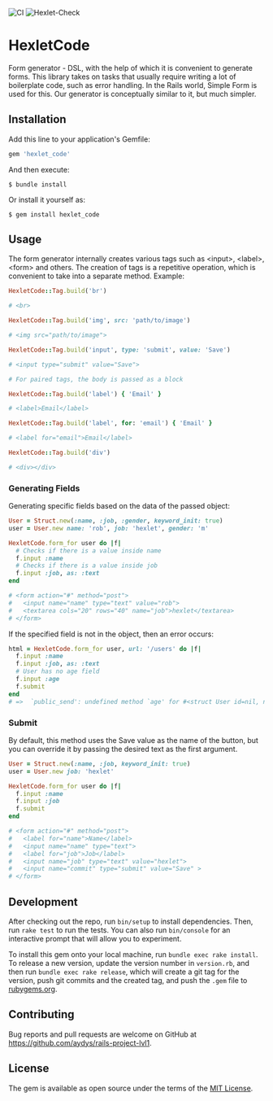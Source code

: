 ![CI](https://github.com/aydys/rails-project-lvl1/actions/workflows/main.yml/badge.svg)
![Hexlet-Check](https://github.com/aydys/rails-project-lvl1/actions/workflows/hexlet-check.yml/badge.svg)

# HexletCode

Form generator - DSL, with the help of which it is convenient to generate forms. This library takes on tasks that usually require writing a lot of boilerplate code, such as error handling. In the Rails world, Simple Form is used for this. Our generator is conceptually similar to it, but much simpler.

## Installation

Add this line to your application's Gemfile:

```ruby
gem 'hexlet_code'
```

And then execute:

    $ bundle install

Or install it yourself as:

    $ gem install hexlet_code

## Usage

The form generator internally creates various tags such as \<input\>, \<label\>, \<form\> and others. The creation of tags is a repetitive operation, which is convenient to take into a separate method. Example:

```ruby
HexletCode::Tag.build('br')

# <br>

HexletCode::Tag.build('img', src: 'path/to/image')

# <img src="path/to/image">

HexletCode::Tag.build('input', type: 'submit', value: 'Save')

# <input type="submit" value="Save">

# For paired tags, the body is passed as a block

HexletCode::Tag.build('label') { 'Email' }

# <label>Email</label>

HexletCode::Tag.build('label', for: 'email') { 'Email' }

# <label for="email">Email</label>

HexletCode::Tag.build('div')

# <div></div>
```

### Generating Fields

Generating specific fields based on the data of the passed object:

```ruby
User = Struct.new(:name, :job, :gender, keyword_init: true)
user = User.new name: 'rob', job: 'hexlet', gender: 'm'

HexletCode.form_for user do |f|
  # Checks if there is a value inside name
  f.input :name
  # Checks if there is a value inside job
  f.input :job, as: :text
end

# <form action="#" method="post">
#   <input name="name" type="text" value="rob">
#   <textarea cols="20" rows="40" name="job">hexlet</textarea>
# </form>
```

If the specified field is not in the object, then an error occurs:

```ruby
html = HexletCode.form_for user, url: '/users' do |f|
  f.input :name
  f.input :job, as: :text
  # User has no age field
  f.input :age
  f.submit
end
# =>  `public_send': undefined method `age' for #<struct User id=nil, name=nil, job=nil> (NoMethodError)
```

### Submit

By default, this method uses the Save value as the name of the button, but you can override it by passing the desired text as the first argument.

```ruby
User = Struct.new(:name, :job, keyword_init: true)
user = User.new job: 'hexlet'

HexletCode.form_for user do |f|
  f.input :name
  f.input :job
  f.submit
end

# <form action="#" method="post">
#   <label for="name">Name</label>
#   <input name="name" type="text">
#   <label for="job">Job</label>
#   <input name="job" type="text" value="hexlet">
#   <input name="commit" type="submit" value="Save" >
# </form>
```

## Development

After checking out the repo, run `bin/setup` to install dependencies. Then, run `rake test` to run the tests. You can also run `bin/console` for an interactive prompt that will allow you to experiment.

To install this gem onto your local machine, run `bundle exec rake install`. To release a new version, update the version number in `version.rb`, and then run `bundle exec rake release`, which will create a git tag for the version, push git commits and the created tag, and push the `.gem` file to [rubygems.org](https://rubygems.org).

## Contributing

Bug reports and pull requests are welcome on GitHub at https://github.com/aydys/rails-project-lvl1.

## License

The gem is available as open source under the terms of the [MIT License](https://opensource.org/licenses/MIT).
